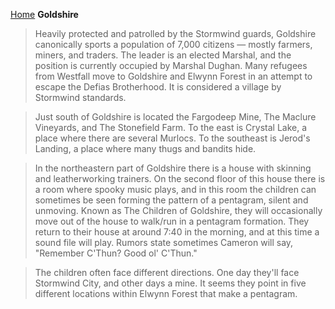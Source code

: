 [Home](../index.md)
**Goldshire**
> Heavily protected and patrolled by the Stormwind guards, Goldshire canonically sports a population of 7,000 citizens — mostly farmers, miners, and traders. The leader is an elected Marshal, and the position is currently occupied by Marshal Dughan. Many refugees from Westfall move to Goldshire and Elwynn Forest in an attempt to escape the Defias Brotherhood. It is considered a village by Stormwind standards.

> Just south of Goldshire is located the Fargodeep Mine, The Maclure Vineyards, and The Stonefield Farm. To the east is Crystal Lake, a place where there are several Murlocs. To the southeast is Jerod's Landing, a place where many thugs and bandits hide.

> In the northeastern part of Goldshire there is a house with skinning and leatherworking trainers. On the second floor of this house there is a room where spooky music plays, and in this room the children can sometimes be seen forming the pattern of a pentagram, silent and unmoving. Known as The Children of Goldshire, they will occasionally move out of the house to walk/run in a pentagram formation. They return to their house at around 7:40 in the morning, and at this time a sound file will play. Rumors state sometimes Cameron will say, "Remember C'Thun? Good ol' C'Thun."

> The children often face different directions. One day they'll face Stormwind City, and other days a mine. It seems they point in five different locations within Elwynn Forest that make a pentagram.